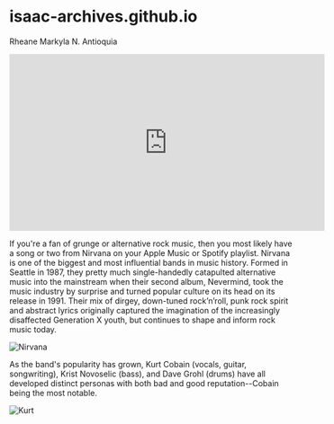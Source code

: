 # isaac-archives.github.io
Rheane Markyla N. Antioquia

<iframe width="560" height="315" src="https://www.youtube.com/embed/PDgP4hN4OA4?si=Ix-PDeLiGX0FU0JL" title="YouTube video player" frameborder="0" allow="accelerometer; autoplay; clipboard-write; encrypted-media; gyroscope; picture-in-picture; web-share" allowfullscreen></iframe>

If you're a fan of grunge or alternative rock music, then you most likely have a song or two from Nirvana on your Apple Music or Spotify playlist. Nirvana is one of the biggest and most influential bands in music history. Formed in Seattle in 1987, they pretty much single-handedly catapulted alternative music into the mainstream when their second album, Nevermind, took the music industry by surprise and turned popular culture on its head on its release in 1991. Their mix of dirgey, down-tuned rock’n’roll, punk rock spirit and abstract lyrics originally captured the imagination of the increasingly disaffected Generation X youth, but continues to shape and inform rock music today.

![Nirvana](https://focus.independent.ie/thumbor/uVVcLsVAzjsXKw-AMsdygogBJak=/960x640/smart/prod-mh-ireland/b09ab8dc-c461-11ed-80b3-0210609a3fe2)

As the band's popularity has grown, Kurt Cobain (vocals, guitar, songwriting), Krist Novoselic (bass), and Dave Grohl (drums) have all developed distinct personas with both bad and good reputation--Cobain being the most notable.

![Kurt](https://www.google.com/url?sa=i&url=https%3A%2F%2Fhotcore.info%2Fbabki%2Frock-and-roll-kurt-cobain.htm&psig=AOvVaw1h_s_gxp2ho3ayWFlB80K6&ust=1702005115357000&source=images&cd=vfe&opi=89978449&ved=0CBAQjRxqGAoTCJDD55iv_IIDFQAAAAAdAAAAABDZAQ)
